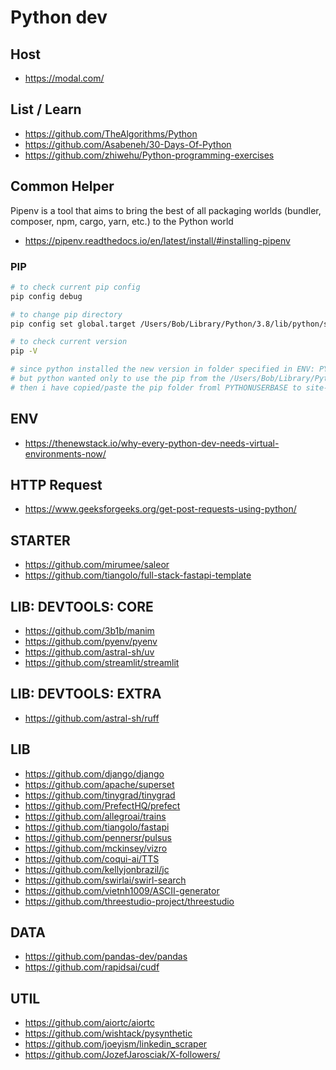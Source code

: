 # Python dev

## Host
- https://modal.com/

## List / Learn
- https://github.com/TheAlgorithms/Python
- https://github.com/Asabeneh/30-Days-Of-Python
- https://github.com/zhiwehu/Python-programming-exercises

## Common Helper

Pipenv is a tool that aims to bring the best of all packaging worlds (bundler, composer, npm, cargo, yarn, etc.) to the Python world
- https://pipenv.readthedocs.io/en/latest/install/#installing-pipenv

### PIP 

```bash
# to check current pip config
pip config debug

# to change pip directory 
pip config set global.target /Users/Bob/Library/Python/3.8/lib/python/site-packages

# to check current version
pip -V

# since python installed the new version in folder specified in ENV: PYTHONUSERBASE
# but python wanted only to use the pip from the /Users/Bob/Library/Python/3.x.x/lib/python/site-packages
# then i have copied/paste the pip folder froml PYTHONUSERBASE to site-packages

```

## ENV
- https://thenewstack.io/why-every-python-dev-needs-virtual-environments-now/


## HTTP Request

- https://www.geeksforgeeks.org/get-post-requests-using-python/

## STARTER
- https://github.com/mirumee/saleor
- https://github.com/tiangolo/full-stack-fastapi-template

## LIB: DEVTOOLS: CORE
- https://github.com/3b1b/manim
- https://github.com/pyenv/pyenv
- https://github.com/astral-sh/uv
- https://github.com/streamlit/streamlit

## LIB: DEVTOOLS: EXTRA
- https://github.com/astral-sh/ruff

## LIB
- https://github.com/django/django
- https://github.com/apache/superset
- https://github.com/tinygrad/tinygrad
- https://github.com/PrefectHQ/prefect
- https://github.com/allegroai/trains
- https://github.com/tiangolo/fastapi
- https://github.com/pennersr/pulsus
- https://github.com/mckinsey/vizro
- https://github.com/coqui-ai/TTS
- https://github.com/kellyjonbrazil/jc
- https://github.com/swirlai/swirl-search
- https://github.com/vietnh1009/ASCII-generator
- https://github.com/threestudio-project/threestudio

## DATA
- https://github.com/pandas-dev/pandas
- https://github.com/rapidsai/cudf

## UTIL

- https://github.com/aiortc/aiortc
- https://github.com/wishtack/pysynthetic
- https://github.com/joeyism/linkedin_scraper
- https://github.com/JozefJarosciak/X-followers/